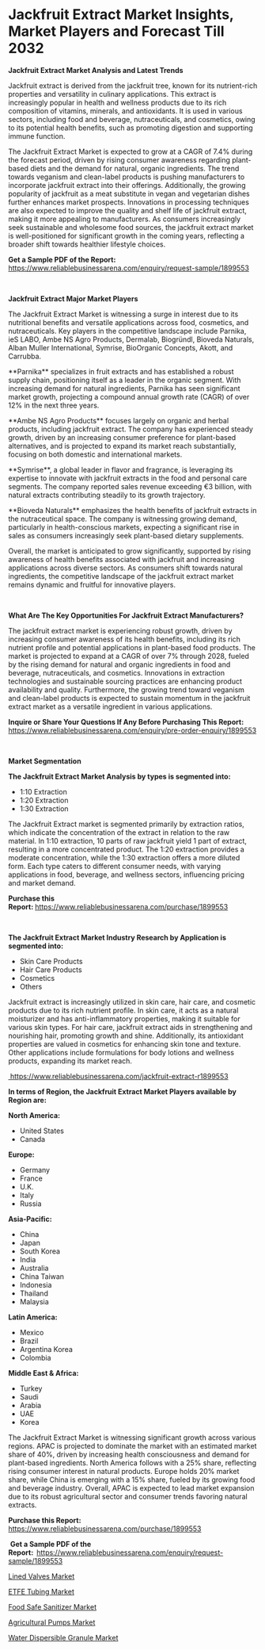 <p><h1>Jackfruit Extract Market Insights, Market Players and Forecast Till 2032</h1></p><p><strong>Jackfruit Extract Market Analysis and Latest Trends</strong></p>
<p><p>Jackfruit extract is derived from the jackfruit tree, known for its nutrient-rich properties and versatility in culinary applications. This extract is increasingly popular in health and wellness products due to its rich composition of vitamins, minerals, and antioxidants. It is used in various sectors, including food and beverage, nutraceuticals, and cosmetics, owing to its potential health benefits, such as promoting digestion and supporting immune function.</p><p>The Jackfruit Extract Market is expected to grow at a CAGR of 7.4% during the forecast period, driven by rising consumer awareness regarding plant-based diets and the demand for natural, organic ingredients. The trend towards veganism and clean-label products is pushing manufacturers to incorporate jackfruit extract into their offerings. Additionally, the growing popularity of jackfruit as a meat substitute in vegan and vegetarian dishes further enhances market prospects. Innovations in processing techniques are also expected to improve the quality and shelf life of jackfruit extract, making it more appealing to manufacturers. As consumers increasingly seek sustainable and wholesome food sources, the jackfruit extract market is well-positioned for significant growth in the coming years, reflecting a broader shift towards healthier lifestyle choices.</p></p>
<p><strong>Get a Sample PDF of the Report:&nbsp;</strong> <a href="https://www.reliablebusinessarena.com/enquiry/request-sample/1899553?utm_campaign=1990&utm_medium=2&utm_source=Github&utm_content=ia&utm_term=31012025&utm_id=jackfruit-extract">https://www.reliablebusinessarena.com/enquiry/request-sample/1899553</a></p>
<p>&nbsp;</p>
<p><strong>Jackfruit Extract Major Market Players</strong></p>
<p><p>The Jackfruit Extract Market is witnessing a surge in interest due to its nutritional benefits and versatile applications across food, cosmetics, and nutraceuticals. Key players in the competitive landscape include Parnika, ieS LABO, Ambe NS Agro Products, Dermalab, Biogründl, Bioveda Naturals, Alban Muller International, Symrise, BioOrganic Concepts, Akott, and Carrubba.</p><p>**Parnika** specializes in fruit extracts and has established a robust supply chain, positioning itself as a leader in the organic segment. With increasing demand for natural ingredients, Parnika has seen significant market growth, projecting a compound annual growth rate (CAGR) of over 12% in the next three years.</p><p>**Ambe NS Agro Products** focuses largely on organic and herbal products, including jackfruit extract. The company has experienced steady growth, driven by an increasing consumer preference for plant-based alternatives, and is projected to expand its market reach substantially, focusing on both domestic and international markets.</p><p>**Symrise**, a global leader in flavor and fragrance, is leveraging its expertise to innovate with jackfruit extracts in the food and personal care segments. The company reported sales revenue exceeding €3 billion, with natural extracts contributing steadily to its growth trajectory.</p><p>**Bioveda Naturals** emphasizes the health benefits of jackfruit extracts in the nutraceutical space. The company is witnessing growing demand, particularly in health-conscious markets, expecting a significant rise in sales as consumers increasingly seek plant-based dietary supplements.</p><p>Overall, the market is anticipated to grow significantly, supported by rising awareness of health benefits associated with jackfruit and increasing applications across diverse sectors. As consumers shift towards natural ingredients, the competitive landscape of the jackfruit extract market remains dynamic and fruitful for innovative players.</p></p>
<p>&nbsp;</p>
<p><strong>What Are The Key Opportunities For Jackfruit Extract Manufacturers?</strong></p>
<p><p>The jackfruit extract market is experiencing robust growth, driven by increasing consumer awareness of its health benefits, including its rich nutrient profile and potential applications in plant-based food products. The market is projected to expand at a CAGR of over 7% through 2028, fueled by the rising demand for natural and organic ingredients in food and beverage, nutraceuticals, and cosmetics. Innovations in extraction technologies and sustainable sourcing practices are enhancing product availability and quality. Furthermore, the growing trend toward veganism and clean-label products is expected to sustain momentum in the jackfruit extract market as a versatile ingredient in various applications.</p></p>
<p><strong>Inquire or Share Your Questions If Any Before Purchasing This Report:</strong> <a href="https://www.reliablebusinessarena.com/enquiry/pre-order-enquiry/1899553?utm_campaign=1990&utm_medium=2&utm_source=Github&utm_content=ia&utm_term=31012025&utm_id=jackfruit-extract">https://www.reliablebusinessarena.com/enquiry/pre-order-enquiry/1899553</a></p>
<p>&nbsp;</p>
<p><strong>Market Segmentation</strong></p>
<p><strong>The Jackfruit Extract Market Analysis by types is segmented into:</strong></p>
<p><ul><li>1:10 Extraction</li><li>1:20 Extraction</li><li>1:30 Extraction</li></ul></p>
<p><p>The Jackfruit Extract market is segmented primarily by extraction ratios, which indicate the concentration of the extract in relation to the raw material. In 1:10 extraction, 10 parts of raw jackfruit yield 1 part of extract, resulting in a more concentrated product. The 1:20 extraction provides a moderate concentration, while the 1:30 extraction offers a more diluted form. Each type caters to different consumer needs, with varying applications in food, beverage, and wellness sectors, influencing pricing and market demand.</p></p>
<p><strong>Purchase this Report:&nbsp;</strong><a href="https://www.reliablebusinessarena.com/purchase/1899553?utm_campaign=1990&utm_medium=2&utm_source=Github&utm_content=ia&utm_term=31012025&utm_id=jackfruit-extract">https://www.reliablebusinessarena.com/purchase/1899553</a></p>
<p>&nbsp;</p>
<p><strong>The Jackfruit Extract Market Industry Research by Application is segmented into:</strong></p>
<p><ul><li>Skin Care Products</li><li>Hair Care Products</li><li>Cosmetics</li><li>Others</li></ul></p>
<p><p>Jackfruit extract is increasingly utilized in skin care, hair care, and cosmetic products due to its rich nutrient profile. In skin care, it acts as a natural moisturizer and has anti-inflammatory properties, making it suitable for various skin types. For hair care, jackfruit extract aids in strengthening and nourishing hair, promoting growth and shine. Additionally, its antioxidant properties are valued in cosmetics for enhancing skin tone and texture. Other applications include formulations for body lotions and wellness products, expanding its market reach.</p></p>
<p><a href="https://www.reliablebusinessarena.com/jackfruit-extract-r1899553?utm_campaign=1990&utm_medium=2&utm_source=Github&utm_content=ia&utm_term=31012025&utm_id=jackfruit-extract">&nbsp;https://www.reliablebusinessarena.com/jackfruit-extract-r1899553</a></p>
<p><strong>In terms of Region, the Jackfruit Extract Market Players available by Region are:</strong></p>
<p>
    <p> <strong> North America: </strong>
        <ul>
            <li>United States</li>
            <li>Canada</li>
        </ul>
        </p> 
    <p> <strong> Europe: </strong>
        <ul>
            <li>Germany</li>
            <li>France</li>
            <li>U.K.</li>
            <li>Italy</li>
            <li>Russia</li>
        </ul>
        </p> 
    <p> <strong> Asia-Pacific: </strong>
        <ul>
            <li>China</li>
            <li>Japan</li>
            <li>South Korea</li>
            <li>India</li>
            <li>Australia</li>
            <li>China Taiwan</li>
            <li>Indonesia</li>
            <li>Thailand</li>
            <li>Malaysia</li>
        </ul>
        </p> 
    <p> <strong> Latin America: </strong>
        <ul>
            <li>Mexico</li>
            <li>Brazil</li>
            <li>Argentina Korea</li>
            <li>Colombia</li>
        </ul>
        </p> 
    <p> <strong> Middle East & Africa: </strong>
        <ul>
            <li>Turkey</li>
            <li>Saudi</li>
            <li>Arabia</li>
            <li>UAE</li>
            <li>Korea</li>
        </ul>
    </p>
    </p>
<p><p>The Jackfruit Extract Market is witnessing significant growth across various regions. APAC is projected to dominate the market with an estimated market share of 40%, driven by increasing health consciousness and demand for plant-based ingredients. North America follows with a 25% share, reflecting rising consumer interest in natural products. Europe holds 20% market share, while China is emerging with a 15% share, fueled by its growing food and beverage industry. Overall, APAC is expected to lead market expansion due to its robust agricultural sector and consumer trends favoring natural extracts.</p></p>
<p><strong>Purchase this Report: </strong><a href="https://www.reliablebusinessarena.com/purchase/1899553?utm_campaign=1990&utm_medium=2&utm_source=Github&utm_content=ia&utm_term=31012025&utm_id=jackfruit-extract">https://www.reliablebusinessarena.com/purchase/1899553</a></p>
<p>&nbsp;<strong>Get a Sample PDF of the Report:&nbsp;&nbsp;</strong><a href="https://www.reliablebusinessarena.com/enquiry/request-sample/1899553?utm_campaign=1990&utm_medium=2&utm_source=Github&utm_content=ia&utm_term=31012025&utm_id=jackfruit-extract">https://www.reliablebusinessarena.com/enquiry/request-sample/1899553</a></p>
<p><strong></strong></p>
<p><p><a href="https://www.linkedin.com/pulse/evaluating-lined-valves-market-current-trends-future-growth-gniye?utm_campaign=1990&utm_medium=2&utm_source=Github&utm_content=ia&utm_term=31012025&utm_id=jackfruit-extract">Lined Valves Market</a></p><p><a href="https://www.linkedin.com/pulse/why-etfe-tubing-market-set-76-growth-2032-top-trends-key-drivers-tgacc?utm_campaign=1990&utm_medium=2&utm_source=Github&utm_content=ia&utm_term=31012025&utm_id=jackfruit-extract">ETFE Tubing Market</a></p><p><a href="https://github.com/MarciaRunte/Market-Research-Report-List-1/blob/main/food-safe-sanitizer-market.md?utm_campaign=1990&utm_medium=2&utm_source=Github&utm_content=ia&utm_term=31012025&utm_id=jackfruit-extract">Food Safe Sanitizer Market</a></p><p><a href="https://www.linkedin.com/pulse/agricultural-pumps-market-share-size-2025-2032-detailed-research-jg4sc?utm_campaign=1990&utm_medium=2&utm_source=Github&utm_content=ia&utm_term=31012025&utm_id=jackfruit-extract">Agricultural Pumps Market</a></p><p><a href="https://www.linkedin.com/pulse/in-depth-analysis-size-water-dispersible-granule-market-u8ogf?utm_campaign=1990&utm_medium=2&utm_source=Github&utm_content=ia&utm_term=31012025&utm_id=jackfruit-extract">Water Dispersible Granule Market</a></p></p>